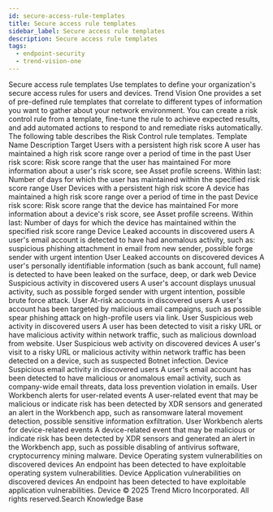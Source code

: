 ```yaml
---
id: secure-access-rule-templates
title: Secure access rule templates
sidebar_label: Secure access rule templates
description: Secure access rule templates
tags:
  - endpoint-security
  - trend-vision-one
---
```


 Secure access rule templates Use templates to define your organization's secure access rules for users and devices. Trend Vision One provides a set of pre-defined rule templates that correlate to different types of information you want to gather about your network environment. You can create a risk control rule from a template, fine-tune the rule to achieve expected results, and add automated actions to respond to and remediate risks automatically. The following table describes the Risk Control rule templates. Template Name Description Target Users with a persistent high risk score A user has maintained a high risk score range over a period of time in the past User risk score: Risk score range that the user has maintained For more information about a user's risk score, see Asset profile screens. Within last: Number of days for which the user has maintained within the specified risk score range User Devices with a persistent high risk score A device has maintained a high risk score range over a period of time in the past Device risk score: Risk score range that the device has maintained For more information about a device's risk score, see Asset profile screens. Within last: Number of days for which the device has maintained within the specified risk score range Device Leaked accounts in discovered users A user's email account is detected to have had anomalous activity, such as: suspicious phishing attachment in email from new sender, possible forge sender with urgent intention User Leaked accounts on discovered devices A user's personally identifiable information (such as bank account, full name) is detected to have been leaked on the surface, deep, or dark web Device Suspicious activity in discovered users A user's account displays unusual activity, such as possible forged sender with urgent intention, possible brute force attack. User At-risk accounts in discovered users A user's account has been targeted by malicious email campaigns, such as possible spear phishing attack on high-profile users via link. User Suspicious web activity in discovered users A user has been detected to visit a risky URL or have malicious activity within network traffic, such as malicious download from website. User Suspicious web activity on discovered devices A user's visit to a risky URL or malicious activity within network traffic has been detected on a device, such as suspected Botnet infection. Device Suspicious email activity in discovered users A user's email account has been detected to have malicious or anomalous email activity, such as company-wide email threats, data loss prevention violation in emails. User Workbench alerts for user-related events A user-related event that may be malicious or indicate risk has been detected by XDR sensors and generated an alert in the Workbench app, such as ransomware lateral movement detection, possible sensitive information exfiltration. User Workbench alerts for device-related events A device-related event that may be malicious or indicate risk has been detected by XDR sensors and generated an alert in the Workbench app, such as possible disabling of antivirus software, cryptocurrency mining malware. Device Operating system vulnerabilities on discovered devices An endpoint has been detected to have exploitable operating system vulnerabilities. Device Application vulnerabilities on discovered devices An endpoint has been detected to have exploitable application vulnerabilities. Device © 2025 Trend Micro Incorporated. All rights reserved.Search Knowledge Base